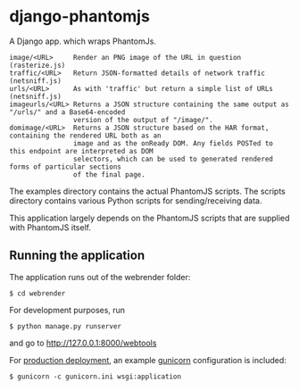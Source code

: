 django-phantomjs
================

A Django app. which wraps PhantomJs.

    image/<URL>     Render an PNG image of the URL in question (rasterize.js)
    traffic/<URL>   Return JSON-formatted details of network traffic (netsniff.js)
    urls/<URL>      As with 'traffic' but return a simple list of URLs (netsniff.js)
    imageurls/<URL> Returns a JSON structure containing the same output as "/urls/" and a Base64-encoded 
                    version of the output of "/image/".
    domimage/<URL>  Returns a JSON structure based on the HAR format, containing the rendered URL both as an 
                    image and as the onReady DOM. Any fields POSTed to this endpoint are interpreted as DOM 
                    selectors, which can be used to generated rendered forms of particular sections 
                    of the final page.

The examples directory contains the actual PhantomJS scripts. The scripts directory contains various Python scripts for sending/receiving data.

This application largely depends on the PhantomJS scripts that are supplied with PhantomJS itself.

Running the application
-----------------------

The application runs out of the webrender folder:

    $ cd webrender

For development purposes, run

    $ python manage.py runserver

and go to http://127.0.0.1:8000/webtools

For [production deployment](https://docs.djangoproject.com/en/1.8/howto/deployment/), an example [gunicorn](http://docs.gunicorn.org/en/latest/install.html) configuration is included:

    $ gunicorn -c gunicorn.ini wsgi:application


